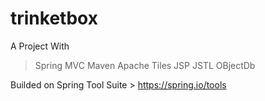 # trinketbox

A Project With

> Spring MVC
> Maven
> Apache Tiles
> JSP
> JSTL
> OBjectDb

Builded on Spring Tool Suite > https://spring.io/tools
